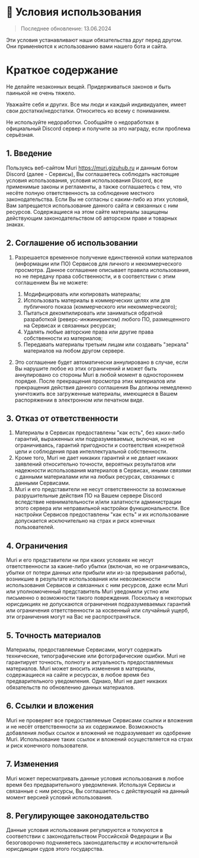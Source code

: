 # 🤲 Условия использования
> Последнее обновление: 13.06.2024

Эти условия устанавливают наши обязательства друг перед другом. Они применяются к использованию вами нашего бота и сайта.

# Краткое содержание
Не делайте незаконных вещей. Придерживаться законов и быть паинькой не очень тяжело.

Уважайте себя и других. Все мы люди и каждый индивидуален, имеет свои достатки/недостатки. Относитесь ко всему с пониманием.

Не используйте недоработки. Сообщайте о недоработках в официальный Discord сервер и получите за это награду, если проблема серьёзная.

## 1. Введение
Пользуясь веб-сайтом Muri https://muri.gizuhub.ru и данным ботом Discord (далее - Сервисы), Вы соглашаетесь соблюдать настоящие условия использования, условия использования Discord, все применимые законы и регламенты, а также соглашаетесь с тем, что несёте полную ответственность за соблюдение местного законодательства. Если Вы не согласны с каким-либо из этих условий, Вам запрещается использование данного сайта и связанных с ним ресурсов. Содержащиеся на этом сайте материалы защищены действующим законодательством об авторском праве и товарных знаках.

## 2. Соглашение об использовании
1. Разрешается временное получение единственной копии материалов (информации или ПО) Сервисов для личного и некоммерческого просмотра. Данное соглашение описывает правила использования, но не передачу права собственности, и в соответствии с этим соглашением Вы не можете:

    1. Модифицировать или копировать материалы;
    2. Использовать материалы в коммерческих целях или для публичного показа (коммерческого или некоммерческого);
    3. Пытаться декомпилировать или заниматься обратной разработкой (реверс-инжинирингом) любого ПО, размещенного на Сервисах и связанных ресурсах;
    4. Удалять любые авторские права или другие права собственности из материалов;
    5. Передавать материалы третьим лицам или создавать "зеркала" материалов на любом другом сервере.

2. Это соглашение будет автоматически аннулировано в случае, если Вы нарушите любое из этих ограничений и может быть аннулировано со стороны Muri в любой момент в одностороннем порядке. После прекращения просмотра этих материалов или прекращения действия данного соглашения Вы должны немедленно уничтожить все загруженные материалы, имеющиеся в Вашем распоряжении в электронном или печатном виде.

## 3. Отказ от ответственности
1. Материалы в Сервисах предоставлены "как есть", без каких-либо гарантий, выраженных или подразумеваемых, включая, но не ограничиваясь, гарантий пригодности и соответствия конкретной цели и соблюдения прав интеллектуальной собственности.
2. Кроме того, Muri не дает никаких гарантий и не делает никаких заявлений относительно точности, вероятных результатов или надежности использования материалов в Сервисах, иными связями с данными материалами или на любых ресурсах, связанных с данными Сервисами.
3. Muri и его представители не несут ответственности за возможные разрушительные действия ПО на Вашем сервере Discord вследствие невнимательности и/или халатности администрации этого сервера или неправильной настройки функциональности. Все настройки Сервисов предоставлены "как есть" и их использование допускается исключительно на страх и риск конечных пользователей.

## 4. Ограничения
Muri и его представители ни при каких условиях не несут ответственности за какие-либо убытки (включая, но не ограничиваясь, убытки от потери данных или прибыли или из-за прерывания работы), возникшие в результате использования или невозможности использования Сервисов и связанных с ним ресурсов, даже если Muri или уполномоченный представитель Muri уведомили устно или письменно о возможности такого повреждения. Поскольку в некоторых юрисдикциях не допускаются ограничения подразумеваемых гарантий или ограничения ответственности за косвенный или случайный ущерб, эти ограничения могут на Вас не распространяться.

## 5. Точность материалов
Материалы, предоставляемые Сервисами, могут содержать технические, типографические или фотографические ошибки. Muri не гарантирует точность, полноту и актуальность предоставляемых материалов. Muri может вносить изменения в материалы, содержащиеся на сайте и ресурсах, в любое время без предварительного уведомления. Однако, Muri не дает никаких обязательств по обновлению данных материалов.

## 6. Ссылки и вложения
Muri не проверяет все предоставляемые Сервисами ссылки и вложения и не несёт ответственности за их содержимое. Возможность добавления любых ссылок и вложений не подразумевает их одобрение Muri. Использование таких ссылок и вложений осуществляется на страх и риск конечного пользователя.

## 7. Изменения
Muri может пересматривать данные условия использования в любое время без предварительного уведомления. Используя Сервисы и связанные с ним ресурсы, Вы соглашаетесь с действующей на данный момент версией условий использования.

## 8. Регулирующее законодательство
Данные условия использования регулируются и толкуются в соответствии с законодательством Российской Федерации и Вы безоговорочно подчиняетесь законодательству и исключительной юрисдикции судов этого государства.
